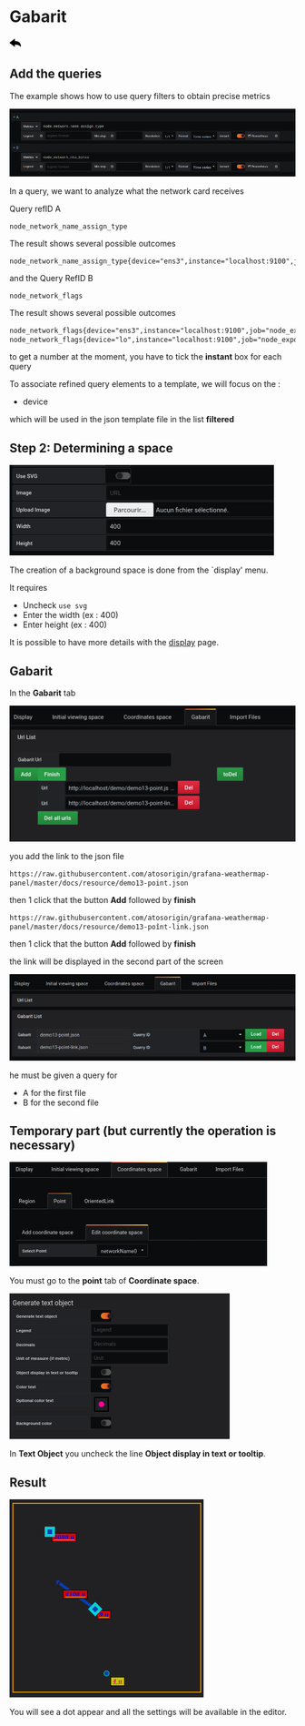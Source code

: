 # Gabarit

[![](../../screenshots/other/Go-back.png)](README.md)

## Add the queries

The example shows how to use query filters to obtain precise metrics

![fileselect background](../../screenshots/demo/tutorial13/query.png)

In a query, we want to analyze what the network card receives

Query refID A

```
node_network_name_assign_type

```

The result shows several possible outcomes

```
node_network_name_assign_type{device="ens3",instance="localhost:9100",job="node_exporter"}

```

and the Query RefID B

```
node_network_flags
```

The result shows several possible outcomes

```
node_network_flags{device="ens3",instance="localhost:9100",job="node_exporter"}
node_network_flags{device="lo",instance="localhost:9100",job="node_exporter"}

```

to get a number at the moment, you have to tick the **instant** box for each query

To associate refined query elements to a template, we will focus on the :

- device

which will be used in the json template file in the list **filtered**

## Step 2: Determining a space

![step 02](../../screenshots/demo/tutorial13/display.png)

The creation of a background space is done from the `display' menu.

It requires

- Uncheck `use svg`
- Enter the width (ex : 400)
- Enter height (ex : 400)

It is possible to have more details with the [display](../editor/display.md) page.

## Gabarit

In the **Gabarit** tab

![](../../screenshots/demo/tutorial13/demo13-1.png)

you add the link to the json file

```
https://raw.githubusercontent.com/atosorigin/grafana-weathermap-panel/master/docs/resource/demo13-point.json

```

then 1 click that the button **Add** followed by **finish**

```
https://raw.githubusercontent.com/atosorigin/grafana-weathermap-panel/master/docs/resource/demo13-poînt-link.json

```

then 1 click that the button **Add** followed by **finish**

the link will be displayed in the second part of the screen

![](../../screenshots/demo/tutorial13/demo13-2.png)

he must be given a query for

- A for the first file
- B for the second file

## Temporary part (but currently the operation is necessary)

![](../../screenshots/demo/tutorial13/tmp13-0.png)

You must go to the **point** tab of **Coordinate space**.

![](../../screenshots/demo/tutorial13/tmp13-1.png)

In **Text Object** you uncheck the line **Object display in text or tooltip**.

## Result

![](../../screenshots/demo/tutorial13/result.png)

You will see a dot appear and all the settings will be available in the editor.
